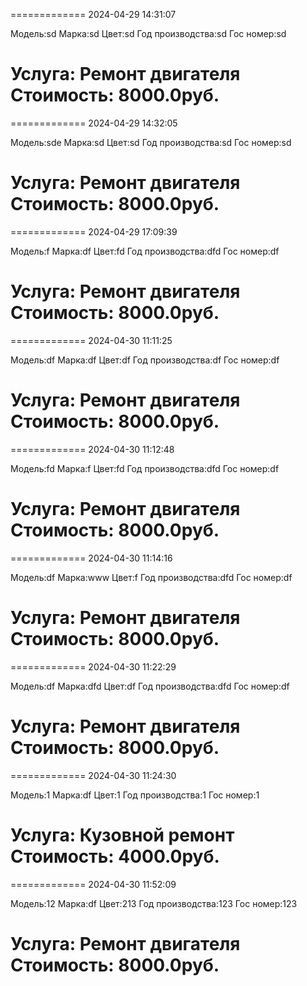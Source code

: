 =============
2024-04-29 14:31:07
 
Модель:sd
Марка:sd
Цвет:sd
Год производства:sd
Гос номер:sd
 
Услуга: Ремонт двигателя
Стоимость: 8000.0руб.
=============
 
 
=============
2024-04-29 14:32:05
 
Модель:sde
Марка:sd
Цвет:sd
Год производства:sd
Гос номер:sd
 
Услуга: Ремонт двигателя
Стоимость: 8000.0руб.
=============
 
 
=============
2024-04-29 17:09:39
 
Модель:f
Марка:df
Цвет:fd
Год производства:dfd
Гос номер:df
 
Услуга: Ремонт двигателя
Стоимость: 8000.0руб.
=============
 
 
=============
2024-04-30 11:11:25
 
Модель:df
Марка:df
Цвет:df
Год производства:df
Гос номер:df
 
Услуга: Ремонт двигателя
Стоимость: 8000.0руб.
=============
 
 
=============
2024-04-30 11:12:48
 
Модель:fd
Марка:f
Цвет:fd
Год производства:dfd
Гос номер:df
 
Услуга: Ремонт двигателя
Стоимость: 8000.0руб.
=============
 
 
=============
2024-04-30 11:14:16
 
Модель:df
Марка:www
Цвет:f
Год производства:dfd
Гос номер:df
 
Услуга: Ремонт двигателя
Стоимость: 8000.0руб.
=============
 
 
=============
2024-04-30 11:22:29
 
Модель:df
Марка:dfd
Цвет:df
Год производства:dfd
Гос номер:df
 
Услуга: Ремонт двигателя
Стоимость: 8000.0руб.
=============
 
 
=============
2024-04-30 11:24:30
 
Модель:1
Марка:df
Цвет:1
Год производства:1
Гос номер:1
 
Услуга: Кузовной ремонт
Стоимость: 4000.0руб.
=============
 
 
=============
2024-04-30 11:52:09
 
Модель:12
Марка:df
Цвет:213
Год производства:123
Гос номер:123
 
Услуга: Ремонт двигателя
Стоимость: 8000.0руб.
=============
 
 
